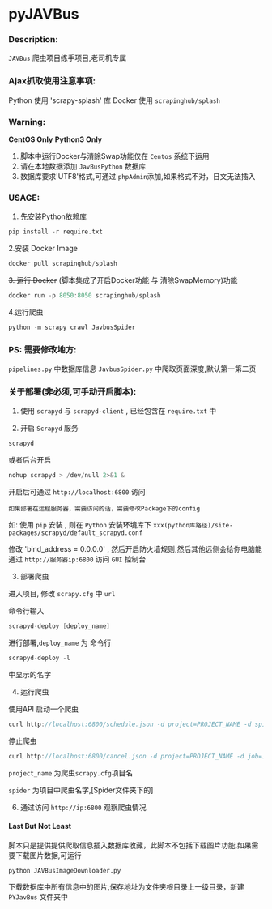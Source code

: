 # pyJAVBus

### Description:
`JAVBus` 爬虫项目练手项目,老司机专属


### Ajax抓取使用注意事项:
Python 使用 'scrapy-splash' 库
Docker 使用 `scrapinghub/splash`

### Warning:
**CentOS Only**
**Python3 Only**
1. 脚本中运行Docker与清除Swap功能仅在 `Centos` 系统下运用
2. 请在本地数据添加 `JavBusPython` 数据库
3. 数据库要求'UTF8'格式,可通过 `phpAdmin`添加,如果格式不对，日文无法插入

### USAGE:
1. 先安装Python依赖库 

```python
pip install -r require.txt
```
2.安装 Docker Image 

```c
docker pull scrapinghub/splash
```

~~3. 运行 Docker~~
(脚本集成了开启Docker功能 与 清除SwapMemory)功能

```c
docker run -p 8050:8050 scrapinghub/splash
```

4.运行爬虫

```python
python -m scrapy crawl JavbusSpider
```

### PS: 需要修改地方:
`pipelines.py` 中数据库信息
`JavbusSpider.py` 中爬取页面深度,默认第一第二页

### 关于部署(非必须,可手动开启脚本):

1. 使用 `scrapyd` 与 `scrapyd-client` , 已经包含在 `require.txt` 中

2. 开启 `Scrapyd` 服务

```c
scrapyd
```

或者后台开启

```c
nohup scrapyd > /dev/null 2>&1 &
```

开启后可通过 `http://localhost:6800` 访问

`如果部署在远程服务器，需要访问的话，需要修改Package下的config`

如:
使用 `pip` 安装 , 则在 `Python` 安装环境库下 `xxx(python库路径)/site-packages/scrapyd/default_scrapyd.conf`

修改 'bind_address = 0.0.0.0' , 然后开启防火墙规则,然后其他远侧会给你电脑能通过 `http://服务器ip:6800` 访问 `GUI` 控制台

3. 部署爬虫

进入项目, 修改 `scrapy.cfg` 中 `url`

命令行输入

```c
scrapyd-deploy [deploy_name]
```

进行部署,`deploy_name` 为 命令行 

```c
scrapyd-deploy -l
```

 中显示的名字

4. 运行爬虫

使用API
启动一个爬虫

```c
curl http://localhost:6800/schedule.json -d project=PROJECT_NAME -d spider=SPIDER_NAME
```

停止爬虫

```c
curl http://localhost:6800/cancel.json -d project=PROJECT_NAME -d job=JOB_ID
```

`project_name` 为爬虫`scrapy.cfg`项目名

`spider` 为项目中爬虫名字,[Spider文件夹下的]

6. 通过访问 `http://ip:6800` 观察爬虫情况




#### Last But Not Least

脚本只是提供提供爬取信息插入数据库收藏，此脚本不包括下载图片功能,如果需要下载图片数据,可运行

`python JAVBusImageDownloader.py`

下载数据库中所有信息中的图片,保存地址为文件夹根目录上一级目录，新建 `PYJavBus` 文件夹中


